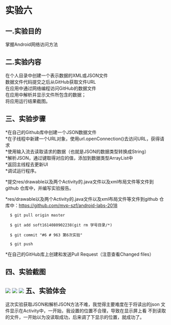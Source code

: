 实验六
=
一.实验目的
-
掌握Android网络访问方法<br>
  
二.实验内容
-
在个人目录中创建一个表示数据的XML或JSON文件<br>
数据文件代码提交之后从GitHub获取文件URL<br>
在应用中通过网络编程访问GitHub的数据文件<br>
在应用中解析并显示文件所包含的数据；<br>
将应用运行结果截图。<br>

三、实验步骤
-
*在自己的Github库中创建一个JSON数据文件<br>
*在子线程中新建一个URL对象，使用url.openConnection()去访问URL，获得请求<br>
*使用输入流去读取请求的数据（也就是JSON的数据类型转换成String）<br>
*解析JSON，通过键取得对应的值，添加到数据类型ArrayList中<br>
*返回主线程去更新UI<br>
*调试运行程序。<br>

*提交res/drawable以及两个Activity的.java文件以及xml布局文件等文件到github 仓库中，并编写实验报告。<br>

*res/drawable以及两个Activity的.java文件以及xml布局文件等文件到github 仓库中：https://github.com/mvp-szf/android-labs-2018
  
      $ git pull origin master
      
      $ git add soft1614080902238(git rm 学号目录/*)
      
      $ git commit "#6 # 963 第6次实验"
      
      $ git push

*在自己的GitHub库上创建和发送Pull Request（注意查看Changed files）<br>

四、实验截图
-
![](https://github.com/mvp-szf/android-labs-2018/blob/master/soft1614080902238/xg/sy61.png)
![](https://github.com/mvp-szf/android-labs-2018/blob/master/soft1614080902238/xg/sy62.png)
![](https://github.com/mvp-szf/android-labs-2018/blob/master/soft1614080902238/xg/sy63.png)
五、实验体会
-
这次实验获取JSON和解析JSON方法不难，我觉得主要难度在于将读出的json
文件显示在Activity中，一开始，我设置的位置不合理，导致在显示屏上看
不到读取的文件，一开始以为没读取成功，后来调了下显示的位置，就成功了。
  
